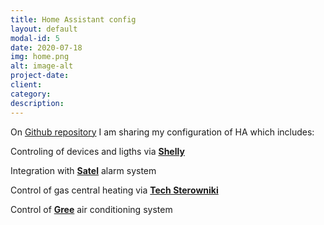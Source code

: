 ```yaml
---
title: Home Assistant config
layout: default
modal-id: 5
date: 2020-07-18
img: home.png
alt: image-alt
project-date: 
client: 
category:
description:
---
```



On [Github repository](https://github.com/kamiljaneczek/HA-Config) I am sharing my configuration of HA which includes:

Controling of devices and ligths via  [**Shelly**](https://shelly.cloud) 

Integration with [**Satel**](https://satel.pl) alarm system

Control of gas central heating via [**Tech Sterowniki**](https://techsterowniki.pl) 

Control of [**Gree**](https://global.gree.com) air conditioning system


